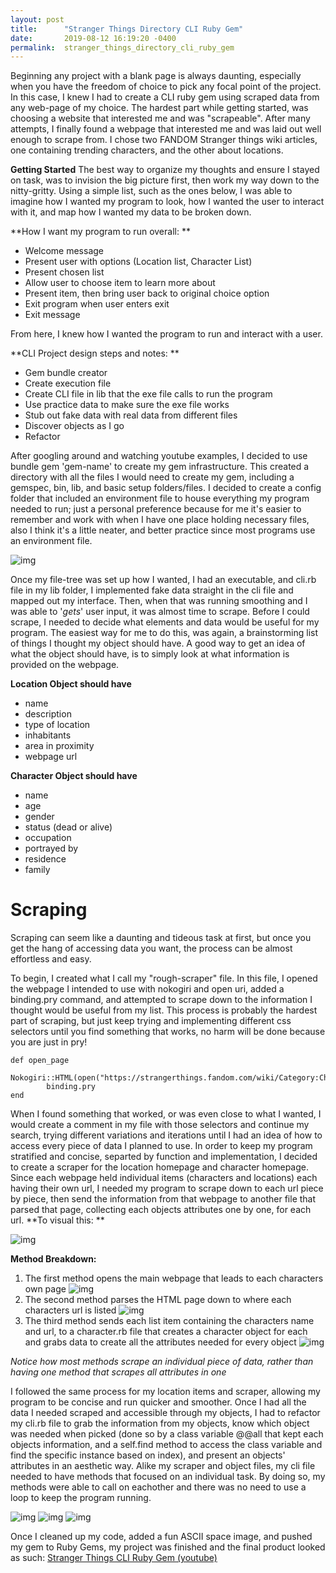 ```yaml
---
layout: post
title:      "Stranger Things Directory CLI Ruby Gem"
date:       2019-08-12 16:19:20 -0400
permalink:  stranger_things_directory_cli_ruby_gem
---
```



Beginning any project with a blank page is always daunting, especially when you have the freedom of choice to pick any focal point of the project. In this case, I knew I had to create a CLI ruby gem using scraped data from any web-page of my choice. The hardest part while getting started, was choosing a website that interested me and was "scrapeable". After many attempts, I finally found a webpage that interested me and was laid out well enough to scrape from. I chose two FANDOM Stranger things wiki articles, one containing trending characters, and the other about locations.  


**Getting Started**
The best way to organize my thoughts and ensure I stayed on task, was to invision the big picture first, then work my way down to the nitty-gritty. Using a simple list, such as the ones below, I was able to imagine how I wanted my program to look, how I wanted the user to interact with it, and map how I wanted my data to be broken down. 

**How I want my program to run overall: **
* Welcome message
* Present user with options (Location list, Character List) 
* Present chosen list
* Allow user to choose item to learn more about 
* Present item, then bring user back to original choice option 
* Exit program when user enters exit 
* Exit message

From here, I knew how I wanted the program to run and interact with a user. 

**CLI Project design steps and notes: **
* Gem bundle creator 
* Create execution file 
* Create CLI file in lib that the exe file calls to run the program 
* Use practice data to make sure the exe file works 
* Stub out fake data with real data from different files
* Discover objects as I go
* Refactor

After googling around and watching youtube examples, I decided to use bundle gem 'gem-name' to create my gem infrastructure. This created a directory with all the files I would need to create my gem, including a gemspec, bin, lib, and basic setup folders/files. I decided to create a config folder that included an environment file to house everything my program needed to run; just a personal preference because for me it's easier to remember and work with when I have one place holding necessary files, also I think it's a little neater, and better practice since most programs use an environment file. 

![img](https://i.imgur.com/U3PI436.png[/img])

Once my file-tree was set up how I wanted, I had an executable, and cli.rb file in my lib folder, I implemented fake data straight in the cli file and mapped out my interface. Then, when that was running smoothing and I was able to '*gets*'  user input, it was almost time to scrape. Before I could scrape, I needed to decide what elements and data would be useful for my program. The easiest way for me to do this, was again, a brainstorming list of things I thought my object should have. A good way to get an idea of what the object should have, is to simply look at what information is provided on the webpage.  

**Location Object should have**
* name 
* description
* type of location
* inhabitants
* area in proximity 
* webpage url 

**Character Object should have**
* name
* age
* gender
* status (dead or alive) 
* occupation
* portrayed by 
* residence
* family

# **Scraping**
Scraping can seem like a daunting and tideous task at first, but once you get the hang of accessing data you want, the process can be almost effortless and easy. 

To begin, I created what I call my "rough-scraper" file. In this file, I opened the webpage I intended to use with nokogiri and open uri, added a binding.pry command, and attempted to scrape down to the information I thought would be useful from my list. This process is probably the hardest part of scraping, but just keep trying and implementing different css selectors until you find something that works, no harm will be done because you are just in pry! 
```
def open_page
    Nokogiri::HTML(open("https://strangerthings.fandom.com/wiki/Category:Characters"))
		binding.pry
end
```
When I found something that worked, or was even close to what I wanted, I would create a comment in my file with those selectors and continue my search, trying different variations and iterations until I had an idea of how to access every piece of data I planned to use. 
In order to keep my program stratified and concise, separted by function and implementation, I decided to create a scraper for the location homepage and character homepage. Since each webpage held individual items (characters and locations) each having their own url, I needed my program to scrape down to each url piece by piece, then send the information from that webpage to another file that parsed that page, collecting each objects attributes one by one, for each url. 
**To visual this: **

![img](https://i.imgur.com/tdOIj6l.png?1[/img])

**Method Breakdown:**
1. The first method opens the main webpage that leads to each characters own page ![img](https://i.imgur.com/iIigJrX.png?1[/img])
2. The second method parses the HTML page down to where each characters url is listed ![img](https://i.imgur.com/nK8htMR.png?1[/img])
3. The third method sends each list item containing the characters name and url, to a character.rb file that creates a character object for each and grabs data to create all the attributes needed for every object
![img](https://i.imgur.com/riTakz2.png?1[/img])

*Notice how most methods scrape an individual piece of data, rather than having one method that scrapes all attributes in one*

I followed the same process for my location items and scraper, allowing my program to be concise and run quicker and smoother. Once I had all the data I needed scraped and accessible through my objects, I had to refactor my cli.rb file to grab the information from my objects, know which object was needed when picked (done so by a class variable @@all that kept each objects information, and a self.find method to access the class variable and find the specific instance based on index), and present an objects' attributes in an aesthetic way. Alike my scraper and object files, my cli file needed to have methods that focused on an individual task. By doing so, my methods were able to call on eachother and there was no need to use a loop to keep the program running. 

![img](https://i.imgur.com/9rIwz0I.png?1[/img])
![img](https://i.imgur.com/o31P2wQ.png?1[/img])
![img](https://i.imgur.com/8RpHzRG.png?1[/img])

Once I cleaned up my code, added a fun ASCII space image, and pushed my gem to Ruby Gems, my project was finished and the final product looked as such: 
[Stranger Things CLI Ruby Gem (youtube)](https://youtu.be/jxtIJNSKsnw)


